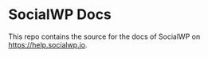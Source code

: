 # SocialWP Docs

This repo contains the source for the docs of SocialWP on https://help.socialwp.io.
